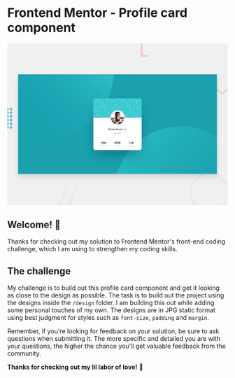 # Frontend Mentor - Profile card component

![Design preview for the Profile card component coding challenge](./design/desktop-preview.jpg)

## Welcome! 👋

Thanks for checking out my solution to Frontend Mentor's front-end coding challenge, which I am using to strengthen my coding skills.

## The challenge

My challenge is to build out this profile card component and get it looking as close to the design as possible. The task is to build out the project using the designs inside the `/design` folder. I am building this out while adding some personal touches of my own. The designs are in JPG static format using best judgment for styles such as `font-size`, `padding` and `margin`.

Remember, if you're looking for feedback on your solution, be sure to ask questions when submitting it. The more specific and detailed you are with your questions, the higher the chance you'll get valuable feedback from the community. 

**Thanks for checking out my lil labor of love!** 🚀

